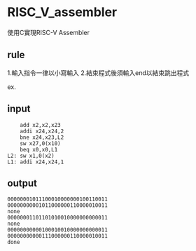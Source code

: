 # RISC_V_assembler
使用C實現RISC-V Assembler
## rule
1.輸入指令一律以小寫輸入
2.結束程式後須輸入end以結束跳出程式

ex.
## input
```
    add x2,x2,x23
    addi x24,x24,2
    bne x24,x23,L2
    sw x27,0(x10)
    beq x0,x0,L1
L2: sw x1,0(x2)
L1: addi x24,x24,1
```


## output
```
00000001011100010000000100110011
00000000001011000000110000010011
none
00000001101101010010000000000011
none
00000000000100010010000000000011
00000000000111000000110000010011
done
```
